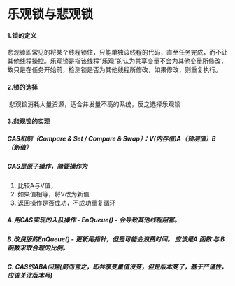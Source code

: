 # 乐观锁与悲观锁

#### 	1.锁的定义

​			悲观锁即常见的将某个线程锁住，只能单独该线程的代码，直至任务完成，而不让其他线程操控。乐观锁是指该线程“乐观”的认为共享变量不会为其他变量所修改，故只是在任务开始前，检测锁是否为其他线程所修改，如果修改，则重复执行。

#### 	2.锁的选择

​			悲观锁消耗大量资源，适合并发量不高的系统，反之选择乐观锁

#### 	3.悲观锁的实现

#####  		CAS机制（Compare & Set / Compare & Swap）：V(内存值)A（预测值）B（新值）

##### 		CAS是原子操作，简要操作为

1. 比较A与V值，
2. 如果值相等，将V改为新值
3. 返回操作是否成功，不成功重复循环



##### 	 A.**用CAS实现的入队操作** - EnQueue() - 会导致其他线程阻塞。

##### 	 B.**改良版的EnQueue()** - 更新尾指针，但是可能会浪费时间。 应该是A 函数 与 B 函数采取合理的比例。

#####     C. CAS的ABA问题(简而言之，即共享变量值没变，但是版本变了，基于严谨性，应该关注版本号)
